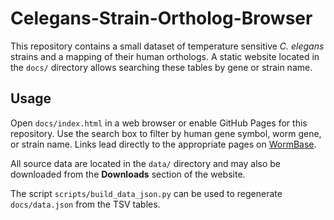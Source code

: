 # Celegans-Strain-Ortholog-Browser

This repository contains a small dataset of temperature sensitive *C. elegans* strains and a mapping of their human orthologs.  A static website located in the `docs/` directory allows searching these tables by gene or strain name.

## Usage

Open `docs/index.html` in a web browser or enable GitHub Pages for this repository.  Use the search box to filter by human gene symbol, worm gene, or strain name.  Links lead directly to the appropriate pages on [WormBase](https://wormbase.org/).

All source data are located in the `data/` directory and may also be downloaded from the **Downloads** section of the website.

The script `scripts/build_data_json.py` can be used to regenerate `docs/data.json` from the TSV tables.